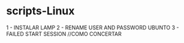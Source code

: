 # scripts-Linux

1 - INSTALAR LAMP
2 - RENAME USER AND PASSWORD UBUNTO
3 - FAILED START SESSION //COMO CONCERTAR
